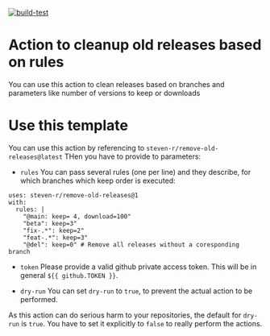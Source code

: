 [![build-test](https://github.com/steven-r/remove-old-versions-action/actions/workflows/test.yml/badge.svg)](https://github.com/steven-r/remove-old-versions-action/actions/workflows/test.yml)

# Action to cleanup old releases based on rules

You can use this action to clean releases based on branches and parameters like number of versions to keep or downloads
# Use this template

You can use this action by referencing to `steven-r/remove-old-releases@latest`
THen you have to provide to parameters:

* `rules`
You can pass several rules (one per line) and they describe, for which branches which keep order is executed:

```
uses: steven-r/remove-old-releases@1
with:
  rules: |
    "@main: keep= 4, download=100"
    "beta": keep=3"
    "fix-.*": keep=2"
    "feat-.*": keep=3"
    "@del": keep=0" # Remove all releases without a coresponding branch
```

* `token`
Please provide a valid github private access token. This will be in general `${{ github.TOKEN }}`.

* `dry-run`
You can set `dry-run` to `true`, to prevent the actual action to be performed. 

As this action can do serious harm to your repositories, the default for `dry-run` is `true`. You have to set it explicitly to `false` to really perform the actions.
